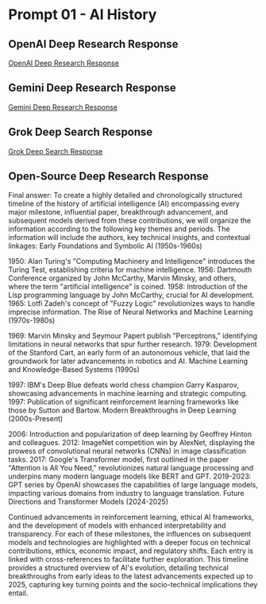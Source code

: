 # Prompt 01 - AI History

## OpenAI Deep Research Response

[OpenAI Deep Research Response](https://chatgpt.com/share/67b26383-2998-8007-a22e-95d37af4e189)

## Gemini Deep Research Response

[Gemini Deep Research Response](https://docs.google.com/document/d/1XLx-iSavQqhF2aiE69SKSEBi-CEfPVdI_-MRCET9Y8w/edit?usp=sharing)

## Grok Deep Search Response
[Grok Deep Search Response](https://grok.com/share/bGVnYWN5_112d0e94-8d51-4328-b091-3d9f6815f2bc)

## Open-Source Deep Research Response

Final answer:
To create a highly detailed and chronologically structured timeline of the history of artificial intelligence (AI) encompassing every major milestone, influential paper, breakthrough advancement, and subsequent models derived from these contributions, we will organize the information according to the following key themes and periods. The information will include the authors, key technical insights, and contextual linkages:
Early Foundations and Symbolic AI (1950s-1960s)

1950: Alan Turing's "Computing Machinery and Intelligence" introduces the Turing Test, establishing criteria for machine intelligence.
1956: Dartmouth Conference organized by John McCarthy, Marvin Minsky, and others, where the term "artificial intelligence" is coined.
1958: Introduction of the Lisp programming language by John McCarthy, crucial for AI development.
1965: Lotfi Zadeh's concept of "Fuzzy Logic" revolutionizes ways to handle imprecise information.
The Rise of Neural Networks and Machine Learning (1970s-1980s)

1969: Marvin Minsky and Seymour Papert publish "Perceptrons," identifying limitations in neural networks that spur further research.
1979: Development of the Stanford Cart, an early form of an autonomous vehicle, that laid the groundwork for later advancements in robotics and AI.
Machine Learning and Knowledge-Based Systems (1990s)

1997: IBM's Deep Blue defeats world chess champion Garry Kasparov, showcasing advancements in machine learning and strategic computing.
1997: Publication of significant reinforcement learning frameworks like those by Sutton and Bartow.
Modern Breakthroughs in Deep Learning (2000s-Present)

2006: Introduction and popularization of deep learning by Geoffrey Hinton and colleagues.
2012: ImageNet competition win by AlexNet, displaying the prowess of convolutional neural networks (CNNs) in image classification tasks.
2017: Google's Transformer model, first outlined in the paper "Attention is All You Need," revolutionizes natural language processing and underpins many modern language models like BERT and GPT.
2019-2023: GPT series by OpenAI showcases the capabilities of large language models, impacting various domains from industry to language translation.
Future Directions and Transformer Models (2024-2025)

Continued advancements in reinforcement learning, ethical AI frameworks, and the development of models with enhanced interpretability and transparency.
For each of these milestones, the influences on subsequent models and technologies are highlighted with a deeper focus on technical contributions, ethics, economic impact, and regulatory shifts. Each entry is linked with cross-references to facilitate further exploration.
This timeline provides a structured overview of AI's evolution, detailing technical breakthroughs from early ideas to the latest advancements expected up to 2025, capturing key turning points and the socio-technical implications they entail.
